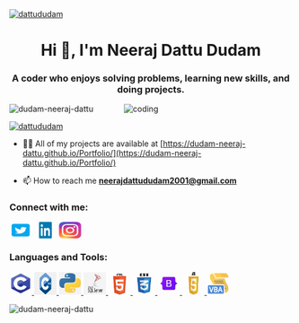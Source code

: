 <a href="https://en.wikipedia.org/wiki/Quicksort" target="blank"><img align="center" src="https://lamfo-unb.github.io/img/Sorting-algorithms/Quicksort.gif" alt="dattududam" height="150" width="100%" /></a>

<h1 align="center">Hi 👋, I'm Neeraj Dattu Dudam</h1>
<h3 align="center">A coder who enjoys solving problems, learning new skills, and doing projects.</h3>
<img align = "right" alt ="coding" width ="300" src = "https://www.alphaprogrammer.in/wp-content/uploads/2021/04/8306-programming-animation.gif">
<p align="left"> <img src="https://komarev.com/ghpvc/?username=dudam-neeraj-dattu&label=Profile%20views&color=0e75b6&style=flat" alt="dudam-neeraj-dattu" /> </p>

<p align="left"> <a href="https://twitter.com/dattududam" target="blank"><img src="https://img.shields.io/twitter/follow/dattududam?logo=twitter&style=for-the-badge" alt="dattududam" /></a> </p>

<!-- - 🌱 I’m currently learning **Web Development, Machine Learning** -->

- 👨‍💻 All of my projects are available at [https://dudam-neeraj-dattu.github.io/Portfolio/](https://dudam-neeraj-dattu.github.io/Portfolio/)

- 📫 How to reach me **neerajdattududam2001@gmail.com**

<h3 align="left">Connect with me:</h3>
<p align="left">
<a href="https://twitter.com/dattududam" target="blank"><img align="center" src="/images/twitter.jpeg" alt="dattududam" height="30" width="40" /></a>
<a href="https://linkedin.com/in/neeraj-dattu-dudam" target="blank"><img align="center" src="/images/linkedin.jpeg" alt="neeraj-dattu-dudam" height="30" width="40" /></a>
<a href="https://instagram.com/dudamdattu" target="blank"><img align="center" src="/images/instagram.jpeg" alt="dudamdattu" height="30" width="40" /></a>
</p>

<h3 align="left">Languages and Tools:</h3>
<p align="left"> 
<a href="https://www.cprogramming.com/" target="_blank" rel="noreferrer"> <img src="/images/C.jpeg" alt="c" width="40" height="40"/> </a>
<a href="https://www.w3schools.com/cpp/" target="_blank" rel="noreferrer"> <img src="/images/c++.jpg" alt="cplusplus" width="40" height="40"/> </a> 
<a href="https://www.python.org" target="_blank" rel="noreferrer"> <img src="/images/python.jpeg" alt="python" width="40" height="40"/> </a>
<a href="https://www.microsoft.com/en-us/sql-server" target="_blank" rel="noreferrer"> <img src="/images/sql server.jpeg" alt="mssql" width="40" height="40"/> </a>
<a href="https://www.w3.org/html/" target="_blank" rel="noreferrer"> <img src="/images/html.jpeg" alt="html5" width="40" height="40"/> </a> 
<a href="https://www.w3schools.com/css/" target="_blank" rel="noreferrer"> <img src="/images/css.jpeg" alt="css3" width="40" height="40"/> </a>
<a href="https://getbootstrap.com" target="_blank" rel="noreferrer"> <img src="/images/bootstrap.jpeg" alt="bootstrap" width="40" height="40"/> </a>
<a href="https://developer.mozilla.org/en-US/docs/Web/JavaScript" target="_blank" rel="noreferrer"> <img src="/images/js.jpeg" alt="javascript" width="40" height="40"/> </a> 
<a href="https://learn.microsoft.com/en-us/office/vba/api/overview/" target="_blank" rel="noreferrer"> <img src="/images/vba.png" alt="VBA" width="40" height="40"/> </a> 
</p>

<p><img align="left" src="https://github-readme-stats.vercel.app/api/top-langs?username=dudam-neeraj-dattu&show_icons=true&locale=en&layout=compact" alt="dudam-neeraj-dattu" /></p>


